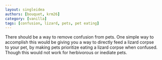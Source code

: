 ```yaml
---
layout: singleidea
authors: [bouquet, krm26]
category: [vanilla]
tags: [confusion, lizard, pets, pet eating]
---
```

There should be a way to remove confusion from pets. One simple way to
accomplish this would be giving you a way to directly feed a lizard corpse to
your pet, by making pets prioritize eating a lizard corpse when confused. Though
this would not work for herbivorous or inediate pets.

